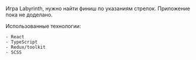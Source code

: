 Игра Labyrinth, нужно найти финиш по указаниям стрелок. Приложение пока не доделано.

Использованные технологии:
    
    - React
    - TypeScript
    - Redux/toolkit
    - SCSS

    
